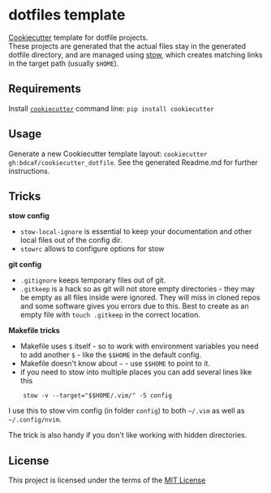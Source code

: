 dotfiles template
===========

[Cookiecutter](https://github.com/audreyr/cookiecutter) template for dotfile projects.  
These projects are generated that the actual files stay in the generated dotfile directory, and are
managed using [stow](https://www.gnu.org/software/stow/), which creates matching links in the target path (usually `$HOME`).


Requirements
------------
Install [`cookiecutter`](https://github.com/audreyr/cookiecutter) command line: `pip install cookiecutter`    

Usage
-----
Generate a new Cookiecutter template layout: `cookiecutter gh:bdcaf/cookiecutter_dotfile`.  See the generated Readme.md for further instructions.    

Tricks
------

**stow config**

- `stow-local-ignore` is essential to keep your documentation and other local files out of the config dir.
- `stowrc` allows to configure options for stow

**git config**
- `.gitignore` keeps temporary files out of git.
- `.gitkeep` is a hack so as git will not store empty directories - they may be empty as all files inside were ignored. They will miss in cloned repos and some software gives you errors due to this. Best to create as an empty file with `touch .gitkeep` in the correct location.

**Makefile tricks**

- Makefile uses `$` itself - so to work with environment variables you need to add another `$` - like the `$$HOME` in the default config.
- Makefile doesn't know about `~` - use `$$HOME` to point to it.
- if you need to stow into multiple places you can add several lines like this

```
	stow -v --target="$$HOME/.vim/" -S config
```
I use this to stow vim config (in folder `config`) to both  `~/.vim` as well as `~/.config/nvim`.

The trick is also handy if you don't like working with hidden directories.

License
-------
This project is licensed under the terms of the [MIT License](/LICENSE)
